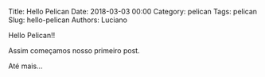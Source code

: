 Title: Hello Pelican
Date: 2018-03-03 00:00
Category: pelican
Tags: pelican
Slug: hello-pelican
Authors: Luciano

Hello Pelican!!

Assim começamos nosso primeiro post.

Até mais...

